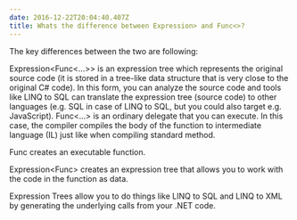 ```yaml
---
date: 2016-12-22T20:04:40.407Z
title: Whats the difference between Expression> and Func<>?
---
```

The key differences between the two are following:

Expression<Func<…>> is an expression tree which represents the original source code (it is stored in a tree-like data structure that is very close to the original C# code). In this form, you can analyze the source code and tools like LINQ to SQL can translate the expression tree (source code) to other languages (e.g. SQL in case of LINQ to SQL, but you could also target e.g. JavaScript).
Func<…> is an ordinary delegate that you can execute. In this case, the compiler compiles the body of the function to intermediate language (IL) just like when compiling standard method.

Func<T> creates an executable function.

Expression<Func<T>> creates an expression tree that allows you to work with the code in the function as data.

Expression Trees allow you to do things like LINQ to SQL and LINQ to XML by generating the underlying calls from your .NET code.
